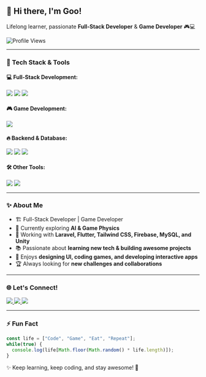 ## 👋 Hi there, I'm Goo!
Lifelong learner, passionate **Full-Stack Developer** & **Game Developer** 🎮💻

<p align="left">
  <img src="https://komarev.com/ghpvc/?username=goonesmile&label=Profile%20views&color=0e75b6&style=flat" alt="Profile Views" />
</p>

---

### 🚀 Tech Stack & Tools

#### **💻 Full-Stack Development:**
<p align="left">
  <img src="https://img.shields.io/badge/Framework-Laravel-red?&logo=laravel&logoColor=white" />
  <img src="https://img.shields.io/badge/Framework-Flutter-blue?&logo=flutter&logoColor=white" />
  <img src="https://img.shields.io/badge/CSS-Tailwind%20CSS-38B2AC?&logo=tailwindcss&logoColor=white" />
</p>

#### **🎮 Game Development:**
<p align="left">
  <img src="https://img.shields.io/badge/Game%20Engine-Unity-black?&logo=unity&logoColor=white" />
</p>

#### **🔥 Backend & Database:**
<p align="left">
  <img src="https://img.shields.io/badge/Backend-PHP-777BB4?&logo=php&logoColor=white" />
  <img src="https://img.shields.io/badge/Database-MySQL-4479A1?&logo=mysql&logoColor=white" />
  <img src="https://img.shields.io/badge/Cloud-Firebase-FFCA28?&logo=firebase&logoColor=black" />
</p>

#### **🛠 Other Tools:**
<p align="left">
  <img src="https://img.shields.io/badge/Editor-VSCode-blue?&logo=visual%20studio%20code&logoColor=white" />
  <img src="https://img.shields.io/badge/Container-Docker-2496ED?&logo=docker&logoColor=white" />
</p>

---

### ✨ About Me
- 🏗️ Full-Stack Developer | Game Developer
- 🚀 Currently exploring **AI & Game Physics**
- 🎯 Working with **Laravel, Flutter, Tailwind CSS, Firebase, MySQL, and Unity**
- 📚 Passionate about **learning new tech & building awesome projects**
- 🎨 Enjoys **designing UI, coding games, and developing interactive apps**
- 🏆 Always looking for **new challenges and collaborations**

---

### 🌐 Let's Connect!
<p>
  <a href="https://twitter.com/yours" target="_blank">
    <img src="https://img.shields.io/badge/Twitter-%231DA1F2.svg?&logo=twitter&logoColor=white" />
  </a>
  <a href="https://www.instagram.com/yours/" target="_blank">
    <img src="https://img.shields.io/badge/Instagram-%23E4405F.svg?&logo=instagram&logoColor=white" />
  </a>
  <a href="https://yours.com/" target="_blank">
    <img src="https://img.shields.io/badge/Portfolio-%23000000.svg?&logo=firefox&logoColor=white" />
  </a>
</p>

---

### ⚡ Fun Fact
```js
const life = ["Code", "Game", "Eat", "Repeat"];
while(true) {
  console.log(life[Math.floor(Math.random() * life.length)]);
}
```

✨ Keep learning, keep coding, and stay awesome! 🚀
